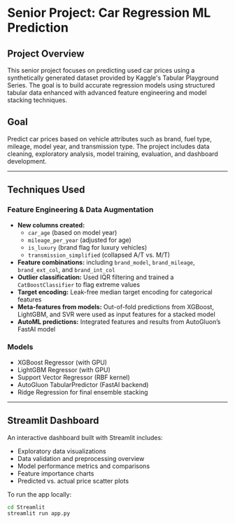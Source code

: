 # Senior Project: Car Regression ML Prediction

## Project Overview

This senior project focuses on predicting used car prices using a synthetically generated dataset provided by Kaggle's Tabular Playground Series. The goal is to build accurate regression models using structured tabular data enhanced with advanced feature engineering and model stacking techniques.

## Goal

Predict car prices based on vehicle attributes such as brand, fuel type, mileage, model year, and transmission type. The project includes data cleaning, exploratory analysis, model training, evaluation, and dashboard development.

---

## Techniques Used

### Feature Engineering & Data Augmentation

- **New columns created:**
  - `car_age` (based on model year)
  - `mileage_per_year` (adjusted for age)
  - `is_luxury` (brand flag for luxury vehicles)
  - `transmission_simplified` (collapsed A/T vs. M/T)
- **Feature combinations:** including `brand_model`, `brand_mileage`, `brand_ext_col`, and `brand_int_col`
- **Outlier classification:** Used IQR filtering and trained a `CatBoostClassifier` to flag extreme values
- **Target encoding:** Leak-free median target encoding for categorical features
- **Meta-features from models:** Out-of-fold predictions from XGBoost, LightGBM, and SVR were used as input features for a stacked model
- **AutoML predictions:** Integrated features and results from AutoGluon’s FastAI model

### Models

- XGBoost Regressor (with GPU)
- LightGBM Regressor (with GPU)
- Support Vector Regressor (RBF kernel)
- AutoGluon TabularPredictor (FastAI backend)
- Ridge Regression for final ensemble stacking

---

## Streamlit Dashboard

An interactive dashboard built with Streamlit includes:

- Exploratory data visualizations
- Data validation and preprocessing overview
- Model performance metrics and comparisons
- Feature importance charts
- Predicted vs. actual price scatter plots

To run the app locally:

```bash
cd Streamlit
streamlit run app.py
